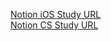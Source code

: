 [Notion iOS Study URL](https://forest-stage-b18.notion.site/iOS-Study-303ef666638944cd8c09cad0cf91fe9e)  
[Notion CS Study URL](https://forest-stage-b18.notion.site/CS-Study-55420623b50a46dd97e50228a07bf6df)
